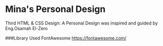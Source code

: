 # Mina's Personal Design
Third HTML & CSS Design: A Personal Design was inspired and guided by Eng.Osamah El-Zero 

###Library Used
FontAwesome https://fontawesome.com/
